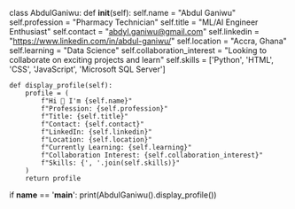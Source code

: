 
class AbdulGaniwu:
    def __init__(self):
        self.name = "Abdul Ganiwu"
        self.profession = "Pharmacy Technician"
        self.title = "ML/AI Engineer Enthusiast"
        self.contact = "abdyl.ganiwu@gmail.com"
        self.linkedin = "https://www.linkedin.com/in/abdul-ganiwu/"
        self.location = "Accra, Ghana"
        self.learning = "Data Science"
        self.collaboration_interest = "Looking to collaborate on exciting projects and learn"
        self.skills = ['Python', 'HTML', 'CSS', 'JavaScript', 'Microsoft SQL Server']

    def display_profile(self):
        profile = (
            f"Hi 👋 I'm {self.name}"
            f"Profession: {self.profession}"
            f"Title: {self.title}"
            f"Contact: {self.contact}"
            f"LinkedIn: {self.linkedin}"
            f"Location: {self.location}"
            f"Currently Learning: {self.learning}"
            f"Collaboration Interest: {self.collaboration_interest}"
            f"Skills: {', '.join(self.skills)}"
        )
        return profile
if __name__ == '__main__':
    print(AbdulGaniwu().display_profile())








<!--
**AbdylGaniwu/AbdylGaniwu** is a ✨ _special_ ✨ repository because its `README.md` (this file) appears on your GitHub profile.

Here are some ideas to get you started:

- 🔭 I’m currently working on ...
- 🌱 I’m currently learning ...
- 👯 I’m looking to collaborate on ...
- 🤔 I’m looking for help with ...
- 💬 Ask me about ...
- 📫 How to reach me: ...
- 😄 Pronouns: ...
- ⚡ Fun fact: ...
-->
